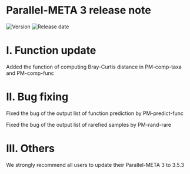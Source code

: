 # Parallel-META 3 release note

![Version](https://img.shields.io/badge/Version-3.5.3-brightgreen)
![Release date](https://img.shields.io/badge/Release%20date-Dec.%2025%2C%202019-brightgreen)


# I. Function update

Added the function of computing Bray-Curtis distance in PM-comp-taxa and PM-comp-func

# II. Bug fixing
	
Fixed the bug of the output list of function prediction by PM-predict-func

Fixed the bug of the output list of rarefied samples by PM-rand-rare

# III. Others
	
We strongly recommend all users to update their Parallel-META 3 to 3.5.3	
